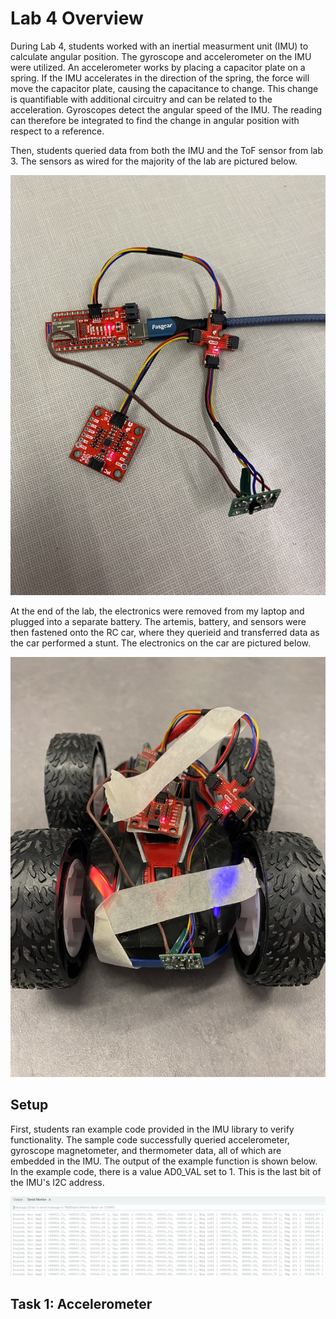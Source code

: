 # Lab 4 Overview
During Lab 4, students worked with an inertial measurment unit (IMU) to calculate angular position. The gyroscope and accelerometer on the IMU were utilized. An accelerometer works by placing a capacitor plate on a spring. If the IMU accelerates in the direction of the spring, the force will move the capacitor plate, causing the capacitance to change. This change is quantifiable with additional circuitry and can be related to the acceleration. Gyroscopes detect the angular speed of the IMU. The reading can therefore be integrated to find the change in angular position with respect to a reference. 

Then, students queried data from both the IMU and the ToF sensor from lab 3. The sensors as wired for the majority of the lab are pictured below.  

<img src="wiring.jpg" class="img-responsive" alt="" width= 600> 

At the end of the lab, the electronics were removed from my laptop and plugged into a separate battery. The artemis, battery, and sensors were then fastened onto the RC car, where they querieid and transferred data as the car performed a stunt. The electronics on the car are pictured below. 

<img src="car_wiring.jpg" class="img-responsive" alt="" width= 600> 

## Setup
First, students ran example code provided in the IMU library to verify functionality. The sample code successfully queried accelerometer, gyroscope magnetometer, and thermometer data, all of which are embedded in the IMU. The output of the example function is shown below. In the example code, there is a value AD0_VAL set to 1. This is the last bit of the IMU's I2C address. 

<img src="imu_example.PNG" class="img-responsive" alt="" width= 600> 


## Task 1: Accelerometer

